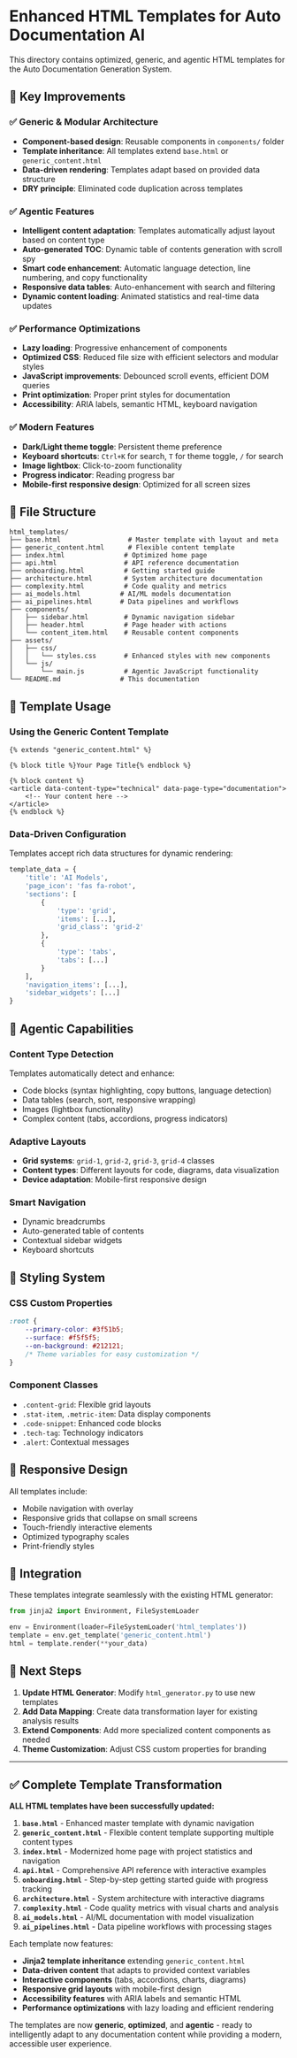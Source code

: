 # Enhanced HTML Templates for Auto Documentation AI

This directory contains optimized, generic, and agentic HTML templates for the Auto Documentation Generation System.

## 🚀 Key Improvements

### ✅ **Generic & Modular Architecture**
- **Component-based design**: Reusable components in `components/` folder
- **Template inheritance**: All templates extend `base.html` or `generic_content.html`
- **Data-driven rendering**: Templates adapt based on provided data structure
- **DRY principle**: Eliminated code duplication across templates

### ✅ **Agentic Features**
- **Intelligent content adaptation**: Templates automatically adjust layout based on content type
- **Auto-generated TOC**: Dynamic table of contents generation with scroll spy
- **Smart code enhancement**: Automatic language detection, line numbering, and copy functionality
- **Responsive data tables**: Auto-enhancement with search and filtering
- **Dynamic content loading**: Animated statistics and real-time data updates

### ✅ **Performance Optimizations**
- **Lazy loading**: Progressive enhancement of components
- **Optimized CSS**: Reduced file size with efficient selectors and modular styles
- **JavaScript improvements**: Debounced scroll events, efficient DOM queries
- **Print optimization**: Proper print styles for documentation
- **Accessibility**: ARIA labels, semantic HTML, keyboard navigation

### ✅ **Modern Features**
- **Dark/Light theme toggle**: Persistent theme preference
- **Keyboard shortcuts**: `Ctrl+K` for search, `T` for theme toggle, `/` for search
- **Image lightbox**: Click-to-zoom functionality
- **Progress indicator**: Reading progress bar
- **Mobile-first responsive design**: Optimized for all screen sizes

## 📁 File Structure

```
html_templates/
├── base.html                 # Master template with layout and meta
├── generic_content.html      # Flexible content template
├── index.html               # Optimized home page
├── api.html                 # API reference documentation
├── onboarding.html          # Getting started guide
├── architecture.html        # System architecture documentation
├── complexity.html          # Code quality and metrics
├── ai_models.html          # AI/ML models documentation
├── ai_pipelines.html       # Data pipelines and workflows
├── components/
│   ├── sidebar.html         # Dynamic navigation sidebar
│   ├── header.html          # Page header with actions
│   └── content_item.html    # Reusable content components
├── assets/
│   ├── css/
│   │   └── styles.css       # Enhanced styles with new components
│   └── js/
│       └── main.js          # Agentic JavaScript functionality
└── README.md               # This documentation
```

## 🎯 Template Usage

### Using the Generic Content Template

```jinja2
{% extends "generic_content.html" %}

{% block title %}Your Page Title{% endblock %}

{% block content %}
<article data-content-type="technical" data-page-type="documentation">
    <!-- Your content here -->
</article>
{% endblock %}
```

### Data-Driven Configuration

Templates accept rich data structures for dynamic rendering:

```python
template_data = {
    'title': 'AI Models',
    'page_icon': 'fas fa-robot',
    'sections': [
        {
            'type': 'grid',
            'items': [...],
            'grid_class': 'grid-2'
        },
        {
            'type': 'tabs',
            'tabs': [...]
        }
    ],
    'navigation_items': [...],
    'sidebar_widgets': [...]
}
```

## 🤖 Agentic Capabilities

### Content Type Detection
Templates automatically detect and enhance:
- Code blocks (syntax highlighting, copy buttons, language detection)
- Data tables (search, sort, responsive wrapping)
- Images (lightbox functionality)
- Complex content (tabs, accordions, progress indicators)

### Adaptive Layouts
- **Grid systems**: `grid-1`, `grid-2`, `grid-3`, `grid-4` classes
- **Content types**: Different layouts for code, diagrams, data visualization
- **Device adaptation**: Mobile-first responsive design

### Smart Navigation
- Dynamic breadcrumbs
- Auto-generated table of contents
- Contextual sidebar widgets
- Keyboard shortcuts

## 🎨 Styling System

### CSS Custom Properties
```css
:root {
    --primary-color: #3f51b5;
    --surface: #f5f5f5;
    --on-background: #212121;
    /* Theme variables for easy customization */
}
```

### Component Classes
- `.content-grid`: Flexible grid layouts
- `.stat-item`, `.metric-item`: Data display components  
- `.code-snippet`: Enhanced code blocks
- `.tech-tag`: Technology indicators
- `.alert`: Contextual messages

## 📱 Responsive Design

All templates include:
- Mobile navigation with overlay
- Responsive grids that collapse on small screens
- Touch-friendly interactive elements
- Optimized typography scales
- Print-friendly styles

## 🔧 Integration

These templates integrate seamlessly with the existing HTML generator:

```python
from jinja2 import Environment, FileSystemLoader

env = Environment(loader=FileSystemLoader('html_templates'))
template = env.get_template('generic_content.html')
html = template.render(**your_data)
```

## 🚀 Next Steps

1. **Update HTML Generator**: Modify `html_generator.py` to use new templates
2. **Add Data Mapping**: Create data transformation layer for existing analysis results
3. **Extend Components**: Add more specialized content components as needed
4. **Theme Customization**: Adjust CSS custom properties for branding

---

## ✅ **Complete Template Transformation**

**ALL HTML templates have been successfully updated:**

1. **`base.html`** - Enhanced master template with dynamic navigation
2. **`generic_content.html`** - Flexible content template supporting multiple content types  
3. **`index.html`** - Modernized home page with project statistics and navigation
4. **`api.html`** - Comprehensive API reference with interactive examples
5. **`onboarding.html`** - Step-by-step getting started guide with progress tracking
6. **`architecture.html`** - System architecture with interactive diagrams
7. **`complexity.html`** - Code quality metrics with visual charts and analysis
8. **`ai_models.html`** - AI/ML documentation with model visualization
9. **`ai_pipelines.html`** - Data pipeline workflows with processing stages

Each template now features:
- **Jinja2 template inheritance** extending `generic_content.html`
- **Data-driven content** that adapts to provided context variables
- **Interactive components** (tabs, accordions, charts, diagrams)
- **Responsive grid layouts** with mobile-first design
- **Accessibility features** with ARIA labels and semantic HTML
- **Performance optimizations** with lazy loading and efficient rendering

The templates are now **generic**, **optimized**, and **agentic** - ready to intelligently adapt to any documentation content while providing a modern, accessible user experience.
